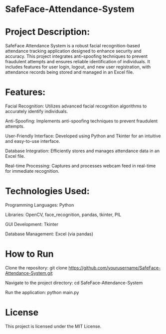 # SafeFace-Attendance-System
# Project Description:

SafeFace Attendance System is a robust facial recognition-based attendance tracking application designed to enhance security and accuracy. This project integrates anti-spoofing techniques to prevent fraudulent attempts and ensures reliable identification of individuals. It includes features for user login, logout, and new user registration, with attendance records being stored and managed in an Excel file.

# Features:

Facial Recognition: Utilizes advanced facial recognition algorithms to accurately identify individuals.

Anti-Spoofing: Implements anti-spoofing techniques to prevent fraudulent attempts.

User-Friendly Interface: Developed using Python and Tkinter for an intuitive and easy-to-use interface.

Database Integration: Efficiently stores and manages attendance data in an Excel file.

Real-time Processing: Captures and processes webcam feed in real-time for immediate recognition.

# Technologies Used:

Programming Languages: Python

Libraries: OpenCV, face_recognition, pandas, tkinter, PIL

GUI Development: Tkinter

Database Management: Excel (via pandas)

# How to Run
Clone the repository: git clone https://github.com/yourusername/SafeFace-Attendance-System.git

Navigate to the project directory: cd SafeFace-Attendance-System

Run the application: python main.py

# License
This project is licensed under the MIT License.

